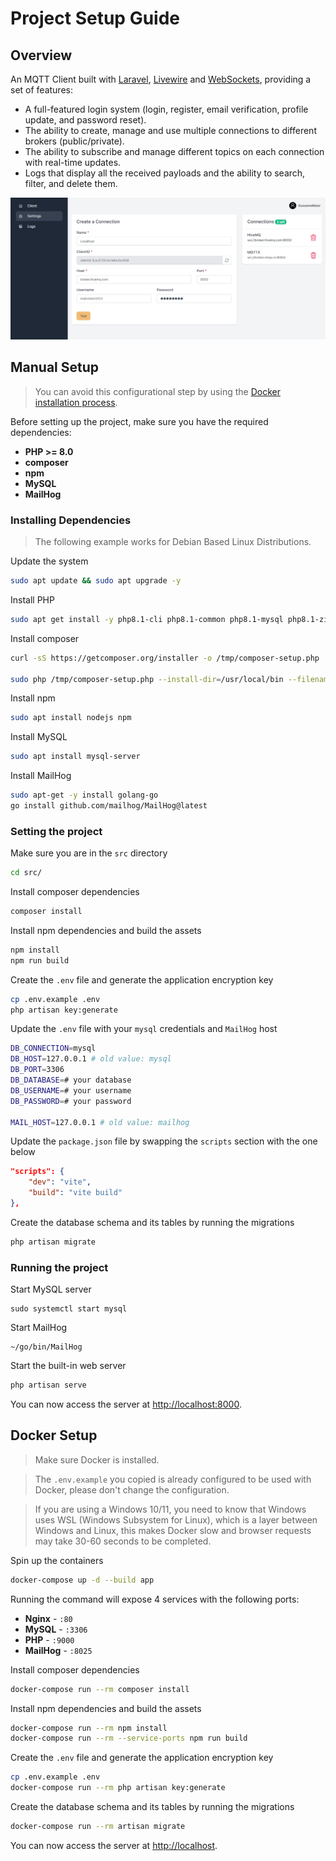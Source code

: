 # Project Setup Guide

## Overview
An MQTT Client built with [Laravel](https://laravel.com/), [Livewire](https://laravel-livewire.com/) and [WebSockets](https://en.wikipedia.org/wiki/WebSocket), providing a set of features:

- A full-featured login system (login, register, email verification, profile update, and password reset).
- The ability to create, manage and use multiple connections to different brokers (public/private).
- The ability to subscribe and manage different topics on each connection with real-time updates.
- Logs that display all the received payloads and the ability to search, filter, and delete them.

![app showcase](imgs/app.png)

## Manual Setup
> You can avoid this configurational step by using the [Docker installation process](#docker-setup).

Before setting up the project, make sure you have the required dependencies:
- **PHP >= 8.0**
- **composer**
- **npm**
- **MySQL**
- **MailHog**

### Installing Dependencies
>The following example works for Debian Based Linux Distributions.

Update the system
```bash
sudo apt update && sudo apt upgrade -y
```

Install PHP
```bash
sudo apt get install -y php8.1-cli php8.1-common php8.1-mysql php8.1-zip php8.1-gd php8.1-mbstring php8.1-curl php8.1-xml php8.1-bcmath
```

Install composer
```bash
curl -sS https://getcomposer.org/installer -o /tmp/composer-setup.php

sudo php /tmp/composer-setup.php --install-dir=/usr/local/bin --filename=composer
```

Install npm
```bash
sudo apt install nodejs npm
```

Install MySQL
```bash
sudo apt install mysql-server
```

Install MailHog
```bash
sudo apt-get -y install golang-go
go install github.com/mailhog/MailHog@latest
```

### Setting the project
Make sure you are in the `src` directory
```bash
cd src/
```

Install composer dependencies
```bash
composer install
```

Install npm dependencies and build the assets
```bash
npm install
npm run build
```

Create the `.env` file and generate the application encryption key
```bash
cp .env.example .env
php artisan key:generate
```

Update the `.env` file with your `mysql` credentials and `MailHog` host
```bash
DB_CONNECTION=mysql
DB_HOST=127.0.0.1 # old value: mysql
DB_PORT=3306
DB_DATABASE=# your database
DB_USERNAME=# your username
DB_PASSWORD=# your password

MAIL_HOST=127.0.0.1 # old value: mailhog
```

Update the `package.json` file by swapping the `scripts` section with the one below
```json
"scripts": {
    "dev": "vite",
    "build": "vite build"
},
```

Create the database schema and its tables by running the migrations
```bash
php artisan migrate
```

### Running the project

Start MySQL server
```
sudo systemctl start mysql
```

Start MailHog
```
~/go/bin/MailHog
```

Start the built-in web server
```bash
php artisan serve
```

You can now access the server at [http://localhost:8000](http://localhost:8000).


## Docker Setup
>Make sure Docker is installed.

>The `.env.example` you copied is already configured to be used with Docker, please don't change the configuration.

>If you are using a Windows 10/11, you need to know that Windows uses WSL (Windows Subsystem for Linux), which is a layer between Windows and Linux, this makes Docker slow and browser requests may take 30-60 seconds to be completed.

Spin up the containers
```bash
docker-compose up -d --build app
```

Running the command will expose 4 services with the following ports:
- **Nginx** - `:80`
- **MySQL** - `:3306`
- **PHP** - `:9000`
- **MailHog** - `:8025` 

Install composer dependencies
```bash
docker-compose run --rm composer install
```

Install npm dependencies and build the assets
```bash
docker-compose run --rm npm install
docker-compose run --rm --service-ports npm run build
```

Create the `.env` file and generate the application encryption key
```bash
cp .env.example .env
docker-compose run --rm php artisan key:generate
```

Create the database schema and its tables by running the migrations
```bash
docker-compose run --rm artisan migrate
```

You can now access the server at [http://localhost](http://localhost).